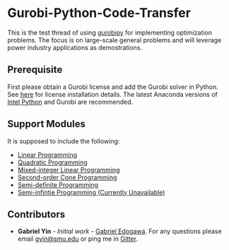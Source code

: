 # Gurobi-Python-Code-Transfer
This is the test thread of using [gurobipy](https://www.gurobi.com/documentation/8.1/quickstart_mac/the_gurobi_python_interfac.html) for implementing optimization problems. The focus is on large-scale general problems and will leverage power industry applications as demostrations.

## Prerequisite

First please obtain a Gurobi license and add the Gurobi solver in Python. See [here](https://www.gurobi.com/downloads/?campaignid=193283256&adgroupid=78789908776&creative=384430929835&keyword=%2Bgurobi%20%2Blicense&matchtype=b&gclid=Cj0KCQjwgNXtBRC6ARIsAIPP7RuBbFS-39QRu_SoVFGnKeAv1J2tg8p9JoY6pvsbZ6vhbP2O1N0KzAUaArVhEALw_wcB) for license installation details. The latest Anaconda versions of [Intel Python](https://software.intel.com/en-us/distribution-for-python) and Gurobi are recommended. 

## Support Modules

It is supposed to include the following:

* [Linear Programming](http://en.wikipedia.org/wiki/Linear_programming)
* [Quadratic Programming](https://en.wikipedia.org/wiki/Quadratic_programming)
* [Mixed-integer Linear Programming](https://en.wikipedia.org/wiki/Integer_programming)
* [Second-order Cone Programming](https://en.wikipedia.org/wiki/Second-order_cone_programming)
* [Semi-definite Programming](https://en.wikipedia.org/wiki/Semidefinite_programming)
* [Semi-infintie Programming (Currently Unavailable)](https://en.wikipedia.org/wiki/Semi-infinite_programming)

## Contributors

* **Gabriel Yin** - *Initial work* - [Gabriel Edogawa](https://github.com/GabrielEdogawa). For any questions please email gyin@smu.edu or ping me in [Gitter](https://gitter.im/). 
